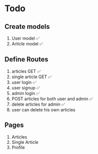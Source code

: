 # Todo

## Create models

1. User model ✅
2. Article model ✅

## Define Routes

1. articles GET ✅
2. single article GET ✅
3. user login ✅
4. user signup ✅
5. admin login ✅
6. POST articles for both user and admin ✅
7. delete articles for admin ✅
8. user can delete his own articles

## Pages

1. Articles
2. Single Article
3. Profile
